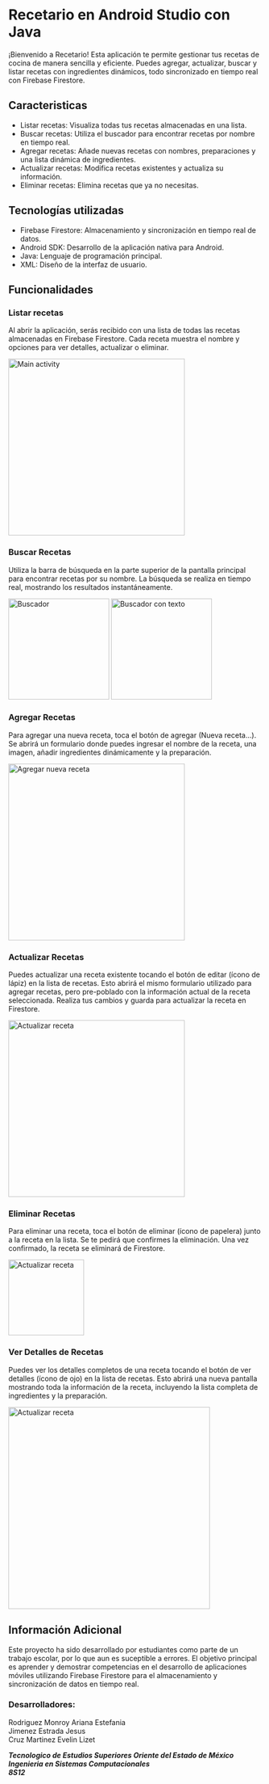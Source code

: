 # Recetario en Android Studio con Java

¡Bienvenido a Recetario! Esta aplicación te permite gestionar tus recetas de cocina de manera sencilla y eficiente. Puedes agregar, actualizar, buscar y listar recetas con ingredientes dinámicos, todo sincronizado en tiempo real con Firebase Firestore.

## Caracteristicas

- Listar recetas: Visualiza todas tus recetas almacenadas en una lista.
- Buscar recetas: Utiliza el buscador para encontrar recetas por nombre en tiempo real.
- Agregar recetas: Añade nuevas recetas con nombres, preparaciones y una lista dinámica de ingredientes.
- Actualizar recetas: Modifica recetas existentes y actualiza su información.
- Eliminar recetas: Elimina recetas que ya no necesitas.

## Tecnologías utilizadas

- Firebase Firestore: Almacenamiento y sincronización en tiempo real de datos.
- Android SDK: Desarrollo de la aplicación nativa para Android.
- Java: Lenguaje de programación principal.
- XML: Diseño de la interfaz de usuario.

## Funcionalidades

### Listar recetas

Al abrir la aplicación, serás recibido con una lista de todas las recetas almacenadas en Firebase Firestore. Cada receta muestra el nombre y opciones para ver detalles, actualizar o eliminar.

<img src="https://github.com/SkapperUwU/Recetario-en-Android-Studio/assets/89941725/d0780dc6-ec5c-4fdf-bdbb-4761dd9e598c" alt="Main activity" height="350">

### Buscar Recetas

Utiliza la barra de búsqueda en la parte superior de la pantalla principal para encontrar recetas por su nombre. La búsqueda se realiza en tiempo real, mostrando los resultados instantáneamente. 

<img src="https://github.com/SkapperUwU/Recetario-en-Android-Studio/assets/89941725/4c7f4280-8e34-4a3b-ba72-5938b997389d" alt="Buscador" height="200">
<img src="https://github.com/SkapperUwU/Recetario-en-Android-Studio/assets/89941725/746964f2-0e03-4705-8277-b723d0f68b78" alt="Buscador con texto" height="200">

### Agregar Recetas

Para agregar una nueva receta, toca el botón de agregar (Nueva receta...). Se abrirá un formulario donde puedes ingresar el nombre de la receta, una imagen, añadir ingredientes dinámicamente y la preparación.

<img src="https://github.com/SkapperUwU/Recetario-en-Android-Studio/assets/89941725/1bc2e24b-3911-4dc4-9ab4-42bef4dc8792" alt="Agregar nueva receta" height="350">

### Actualizar Recetas

Puedes actualizar una receta existente tocando el botón de editar (ícono de lápiz) en la lista de recetas. Esto abrirá el mismo formulario utilizado para agregar recetas, pero pre-poblado con la información actual de la receta seleccionada. Realiza tus cambios y guarda para actualizar la receta en Firestore.

<img src="https://github.com/SkapperUwU/Recetario-en-Android-Studio/assets/89941725/d865d0e0-6c94-4095-9f2a-524ec8e99c73" alt="Actualizar receta" height="350">

### Eliminar Recetas

Para eliminar una receta, toca el botón de eliminar (ícono de papelera) junto a la receta en la lista. Se te pedirá que confirmes la eliminación. Una vez confirmado, la receta se eliminará de Firestore.

<img src="https://github.com/SkapperUwU/Recetario-en-Android-Studio/assets/89941725/774ce035-ada9-4ea1-87f9-7530742fd158" alt="Actualizar receta" height="150">

### Ver Detalles de Recetas
Puedes ver los detalles completos de una receta tocando el botón de ver detalles (ícono de ojo) en la lista de recetas. Esto abrirá una nueva pantalla mostrando toda la información de la receta, incluyendo la lista completa de ingredientes y la preparación.

<img src="https://github.com/SkapperUwU/Recetario-en-Android-Studio/assets/89941725/9b7deb9c-c5c2-4ae0-ad66-48ddb7b47f00" alt="Actualizar receta" height="400">

## Información Adicional

Este proyecto ha sido desarrollado por estudiantes como parte de un trabajo escolar, por lo que aun es suceptible a errores. El objetivo principal es aprender y demostrar competencias en el desarrollo de aplicaciones móviles utilizando Firebase Firestore para el almacenamiento y sincronización de datos en tiempo real.

### Desarrolladores:
Rodriguez Monroy Ariana Estefania  
Jimenez Estrada Jesus  
Cruz Martinez Evelin Lizet

***Tecnologico de Estudios Superiores Oriente del Estado de México***  
***Ingenieria en Sistemas Computacionales***  
***8S12***

